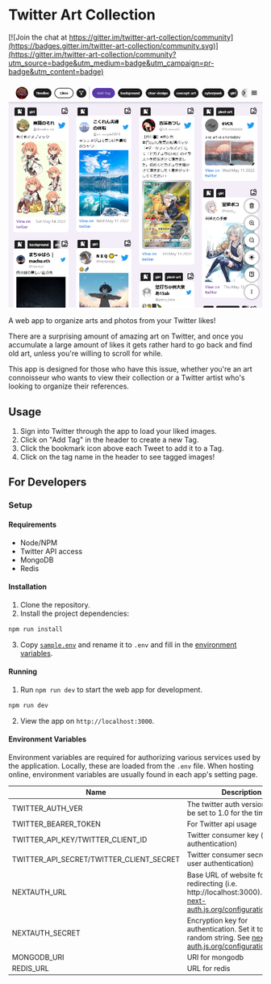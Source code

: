 # Twitter Art Collection

[![Join the chat at https://gitter.im/twitter-art-collection/community](https://badges.gitter.im/twitter-art-collection/community.svg)](https://gitter.im/twitter-art-collection/community?utm_source=badge&utm_medium=badge&utm_campaign=pr-badge&utm_content=badge)

![Sample image](public/assets/sample_image.jpeg)

A web app to organize arts and photos from your Twitter likes!

There are a surprising amount of amazing art on Twitter, and once you accumulate a large amount of likes it gets rather hard to go back and find old art, unless you're willing to scroll for while.

This app is designed for those who have this issue, whether you're an art connoisseur who wants to view their collection or a Twitter artist who's looking to organize their references.

## Usage

1. Sign into Twitter through the app to load your liked images.
2. Click on "Add Tag" in the header to create a new Tag.
3. Click the bookmark icon above each Tweet to add it to a Tag.
4. Click on the tag name in the header to see tagged images!

## For Developers

### Setup

#### Requirements

- Node/NPM
- Twitter API access
- MongoDB
- Redis

#### Installation

1. Clone the repository.
2. Install the project dependencies:
```sh
npm run install
```
3. Copy [`sample.env`](./sample.env) and rename it to `.env` and fill in the [environment variables](#environment-variables).

#### Running

1. Run `npm run dev` to start the web app for development.
```sh
npm run dev
```
2. View the app on `http://localhost:3000`.

#### Environment Variables

Environment variables are required for authorizing various services used by the application. Locally, these are loaded from the `.env` file. When hosting online, environment variables are usually found in each app's setting page.

| Name                                     | Description                                                                                                                                                                 |
| ---------------------------------------- | --------------------------------------------------------------------------------------------------------------------------------------------------------------------------- |
| TWITTER_AUTH_VER                         | The twitter auth version. Should be set to 1.0 for the time being                                                                                                           |
| TWITTER_BEARER_TOKEN                     | For Twitter api usage                                                                                                                                                       |
| TWITTER_API_KEY/TWITTER_CLIENT_ID        | Twitter consumer key (for user authentication)                                                                                                                              |
| TWITTER_API_SECRET/TWITTER_CLIENT_SECRET | Twitter consumer secret (for user authentication)                                                                                                                           |
| NEXTAUTH_URL                             | Base URL of website for redirecting (i.e. http://localhost:3000). See [next-auth.js.org/configuration/options](https://next-auth.js.org/configuration/options#nextauth_url) |
| NEXTAUTH_SECRET                          | Encryption key for authentication. Set it to a random string. See [next-auth.js.org/configuration/options](https://next-auth.js.org/configuration/options#nextauth_secret)  |
| MONGODB_URI                              | URI for mongodb                                                                                                                                                             |
| REDIS_URL                                | URL for redis                                                                                                                                                               |

